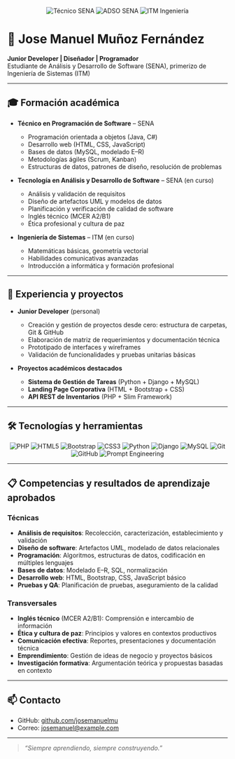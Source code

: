 <!--
  ___       _                     
 / _ \ _ _ (_) __ _ _  _ ___ _ _ 
| (_) | ' \| |/ _` | || / -_) '_|
 \___/|_||_|_|\__, |\_,_\___|_|  
               |___/             
-->

<p align="center">
  <img src="https://img.shields.io/badge/SENA-Técnico%20en%20Programación-blue" alt="Técnico SENA" />  
  <img src="https://img.shields.io/badge/SENA-Tecnología%20ADSO-blue" alt="ADSO SENA" />  
  <img src="https://img.shields.io/badge/ITM-Ingeniería%20de%20Sistemas-blue" alt="ITM Ingeniería" />
</p>

# 👤 Jose Manuel Muñoz Fernández

**Junior Developer | Diseñador | Programador**  
Estudiante de Análisis y Desarrollo de Software (SENA), primerizo de Ingeniería de Sistemas (ITM)  

---

## 🎓 Formación académica

- **Técnico en Programación de Software** – SENA  
  - Programación orientada a objetos (Java, C#)  
  - Desarrollo web (HTML, CSS, JavaScript)  
  - Bases de datos (MySQL, modelado E–R)  
  - Metodologías ágiles (Scrum, Kanban)  
  - Estructuras de datos, patrones de diseño, resolución de problemas

- **Tecnología en Análisis y Desarrollo de Software** – SENA (en curso)  
  - Análisis y validación de requisitos  
  - Diseño de artefactos UML y modelos de datos  
  - Planificación y verificación de calidad de software  
  - Inglés técnico (MCER A2/B1)  
  - Ética profesional y cultura de paz  

- **Ingeniería de Sistemas** – ITM (en curso)  
  - Matemáticas básicas, geometría vectorial  
  - Habilidades comunicativas avanzadas  
  - Introducción a informática y formación profesional  

---

## 💼 Experiencia y proyectos

- **Junior Developer** (personal)  
  - Creación y gestión de proyectos desde cero: estructura de carpetas, Git & GitHub  
  - Elaboración de matriz de requerimientos y documentación técnica  
  - Prototipado de interfaces y wireframes  
  - Validación de funcionalidades y pruebas unitarias básicas  

- **Proyectos académicos destacados**  
  - **Sistema de Gestión de Tareas** (Python + Django + MySQL)  
  - **Landing Page Corporativa** (HTML + Bootstrap + CSS)  
  - **API REST de Inventarios** (PHP + Slim Framework)  

---

## 🛠️ Tecnologías y herramientas

<p align="center">
  <img src="https://img.shields.io/badge/PHP-777BB4?style=flat&logo=php&logoColor=white" alt="PHP" />
  <img src="https://img.shields.io/badge/HTML5-E34F26?style=flat&logo=html5&logoColor=white" alt="HTML5" />
  <img src="https://img.shields.io/badge/Bootstrap-563D7C?style=flat&logo=bootstrap&logoColor=white" alt="Bootstrap" />
  <img src="https://img.shields.io/badge/CSS3-1572B6?style=flat&logo=css3&logoColor=white" alt="CSS3" />
  <img src="https://img.shields.io/badge/Python-3776AB?style=flat&logo=python&logoColor=white" alt="Python" />
  <img src="https://img.shields.io/badge/Django-092E20?style=flat&logo=django&logoColor=white" alt="Django" />
  <img src="https://img.shields.io/badge/MySQL-4479A1?style=flat&logo=mysql&logoColor=white" alt="MySQL" />
  <img src="https://img.shields.io/badge/Git-F05032?style=flat&logo=git&logoColor=white" alt="Git" />
  <img src="https://img.shields.io/badge/GitHub-181717?style=flat&logo=github&logoColor=white" alt="GitHub" />
  <img src="https://img.shields.io/badge/Prompt%20Engineering-lightgrey?style=flat&logo=chatgpt&logoColor=white" alt="Prompt Engineering" />
</p>

---

## 📋 Competencias y resultados de aprendizaje aprobados

### Técnicas

- **Análisis de requisitos**: Recolección, caracterización, establecimiento y validación  
- **Diseño de software**: Artefactos UML, modelado de datos relacionales  
- **Programación**: Algoritmos, estructuras de datos, codificación en múltiples lenguajes  
- **Bases de datos**: Modelado E–R, SQL, normalización  
- **Desarrollo web**: HTML, Bootstrap, CSS, JavaScript básico  
- **Pruebas y QA**: Planificación de pruebas, aseguramiento de la calidad  

### Transversales

- **Inglés técnico** (MCER A2/B1): Comprensión e intercambio de información  
- **Ética y cultura de paz**: Principios y valores en contextos productivos  
- **Comunicación efectiva**: Reportes, presentaciones y documentación técnica  
- **Emprendimiento**: Gestión de ideas de negocio y proyectos básicos  
- **Investigación formativa**: Argumentación teórica y propuestas basadas en contexto  

---

## 📫 Contacto

- GitHub: [github.com/josemanuelmu](https://github.com/josemanuelmu)  
- Correo: josemanuel@example.com  

---

> _“Siempre aprendiendo, siempre construyendo.”_  

```markdown

